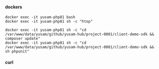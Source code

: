 #### dockers

    docker exec -it yusam-php81 bash
    docker exec -it yusam-php81 sh -c "htop"

    docker exec -it yusam-php81 sh -c "cd /var/www/data/yusam/github/yusam-hub/project-0001/client-demo-sdk && composer update"
    docker exec -it yusam-php81 sh -c "cd /var/www/data/yusam/github/yusam-hub/project-0001/client-demo-sdk && sh phpunit"

#### curl